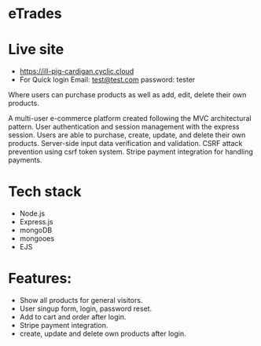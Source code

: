 # eTrades

# Live site
- https://ill-pig-cardigan.cyclic.cloud
- For Quick login
  Email: test@test.com
  password: tester

Where users can purchase products as well as add, edit, delete their own products.

A multi-user e-commerce platform created following the MVC architectural pattern.  User authentication and session management with the express session. Users are able to purchase,  create, update, and delete their own products. Server-side input data verification and validation. CSRF attack prevention using csrf token system.  Stripe payment integration for handling payments.

# Tech stack
- Node.js
- Express.js
- mongoDB
- mongooes
- EJS

# Features:
- Show all products for general visitors.
- User singup form, login, password reset.
- Add to cart and order after login.
- Stripe payment integration.
- create, update and delete own products after login.
